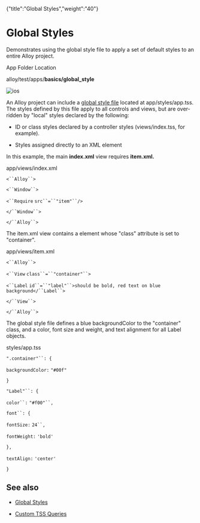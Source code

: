 {"title":"Global Styles","weight":"40"} 

# Global Styles

Demonstrates using the global style file to apply a set of default styles to an entire Alloy project.

App Folder Location

alloy/test/apps/**basics/global\_style**

![ios](/Images/appc/download/attachments/41845687/ios.png)

An Alloy project can include a [global style file](/docs/appc/Alloy_Framework/Alloy_Guide/Alloy_Views/Alloy_Styles_and_Themes/#Globalstyles) located at app/styles/app.tss. The styles defined by this file apply to all controls and views, but are over-ridden by "local" styles declared by the following:

*   ID or class styles declared by a controller styles (views/index.tss, for example).
    
*   Styles assigned directly to an XML element
    

In this example, the main **index.xml** view requires **item.xml.**

app/views/index.xml

`<``Alloy``>`

`<``Window``>`

`<``Require`  `src``=``"item"``/>`

`</``Window``>`

`</``Alloy``>`

The item.xml view contains a <View/> element whose "class" attribute is set to "container".

app/views/item.xml

`<``Alloy``>`

`<``View`  `class``=``"container"``>`

`<``Label`  `id``=``"label"``>should be bold, red text on blue background</``Label``>`

`</``View``>`

`</``Alloy``>`

The global style file defines a blue backgroundColor to the "container" class, and a color, font size and weight, and text alignment for all Label objects.

styles/app.tss

`".container"``: {`

`backgroundColor:` `"#00f"`

`}`

`"Label"``: {`

`color``:` `"#f00"``,`

`font``: {`

`fontSize:` `24``,`

`fontWeight:` `'bold'`

`},`

`textAlign:` `'center'`

`}`

## See also

*   [Global Styles](#undefined)
    
*   [Custom TSS Queries](/docs/appc/Alloy_Framework/Alloy_Guide/Alloy_Test_Apps/Advanced/Custom_TSS_Queries/)